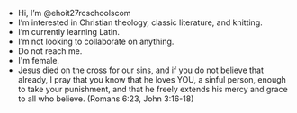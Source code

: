 - Hi, I’m @ehoit27rcschoolscom
- I’m interested in Christian theology, classic literature, and knitting.
- I’m currently learning Latin.
- I’m not looking to collaborate on anything.
- Do not reach me.
- I'm female.
- Jesus died on the cross for our sins, and if you do not believe that already, I pray that you know that he loves YOU, a sinful person, enough to take your punishment, and that he freely extends his mercy and grace to all who believe. (Romans 6:23, John 3:16-18)
<!---
ehoit27rcschoolscom/ehoit27rcschoolscom is a ✨ special ✨ repository because its `README.md` (this file) appears on your GitHub profile.
You can click the Preview link to take a look at your changes.
--->
